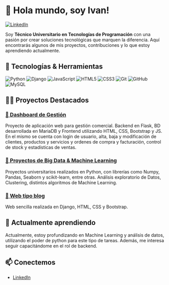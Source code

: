 # 👋 Hola mundo, soy Ivan!

[![LinkedIn](https://img.shields.io/badge/LinkedIn-Profile-blue?style=flat&logo=linkedin)](https://www.linkedin.com/in/ivan-fibiger/)



Soy **Técnico Universitario en Tecnologías de Programación** con una pasión por crear soluciones tecnológicas que marquen la diferencia. Aquí encontrarás algunos de mis proyectos, contribuciones y lo que estoy aprendiendo actualmente.

## 🚀 Tecnologías & Herramientas

![Python](https://img.shields.io/badge/Python-3776AB?style=for-the-badge&logo=python&logoColor=white)
![Django](https://img.shields.io/badge/Django-092E20?style=for-the-badge&logo=django&logoColor=white)
![JavaScript](https://img.shields.io/badge/JavaScript-F7DF1E?style=for-the-badge&logo=javascript&logoColor=black)
![HTML5](https://img.shields.io/badge/HTML5-E34F26?style=for-the-badge&logo=html5&logoColor=white)
![CSS3](https://img.shields.io/badge/CSS3-1572B6?style=for-the-badge&logo=css3&logoColor=white)
![Git](https://img.shields.io/badge/Git-F05032?style=for-the-badge&logo=git&logoColor=white)
![GitHub](https://img.shields.io/badge/GitHub-181717?style=for-the-badge&logo=github&logoColor=white)
![MySQL](https://img.shields.io/badge/MySQL-4479A1?style=for-the-badge&logo=mysql&logoColor=white)


## 🧑‍💻 Proyectos Destacados

### [🔗 Dashboard de Gestión](https://github.com/IvanEFibiger/DashboardProyectoInformatico/)
Proyecto de aplicación web para gestión comercial. Backend en Flask, BD desarrollada en MariaDB y Frontend utilizando HTML, CSS, Bootstrap y JS. En el mismo se cuenta con login de usuario, alta, baja y modificación de clientes, productos y servicios y ordenes de compra y facturación, control de stock y estadísticas de ventas.

### [🔗 Proyectos de Big Data & Machine Learning](https://github.com/IvanEFibiger/BDyML)
Proyectos universitarios realizados en Python, con librerías como Numpy, Pandas, Seaborn y scikit-learn, entre otras. Análisis exploratorio de Datos, Clustering, distintos algoritmos de Machine Learning.

### [🔗 Web tipo blog](https://github.com/IvanEFibiger/web-empresarial-django/)
Web sencilla realizada en Django, HTML, CSS y Bootstrap.

## 🌱 Actualmente aprendiendo

Actualmente, estoy profundizando en Machine Learning y análisis de datos, utilizando el poder de python para este tipo de tareas. Además, me interesa seguir capacitándome en el rol de backend.

## 📫 Conectemos

- [LinkedIn](https://www.linkedin.com/in/ivan-fibiger/)
